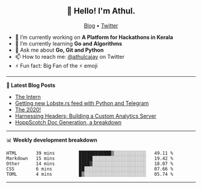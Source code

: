 <h2 align="center">👋 Hello! I'm Athul.</h2>
<p align="center">
  <a href="https://blog.athulcyriac.xyz">Blog</a> •
  <a href="https://twitter.com/athulcajay">Twitter</a>
</p>


- 🔭 I’m currently working on **A Platform for Hackathons in Kerala**
- 🌱 I’m currently learning **Go and Algorithms**
- 💬 Ask me about **Go, Git and Python**
- 📫 How to reach me: [@athulcajay](https://twitter.com/athulcajay) on Twitter
- ⚡ Fun fact: Big Fan of the :zap: emoji

-------

**📝 Latest Blog Posts**

<!-- BLOG-POST-LIST:START -->
- [The Intern](https://blog.athulcyriac.xyz/blog/frappe-internship/)
- [Getting new Lobste.rs feed with Python and Telegram](https://blog.athulcyriac.xyz/blog/lobsters_feed/)
- [The 2020!](https://blog.athulcyriac.xyz/blog/2020/)
- [Harnessing Headers; Building a Custom Analytics Server](https://blog.athulcyriac.xyz/blog/analytics_from_scratch/)
- [HoppScotch Doc Generation, a breakdown](https://blog.athulcyriac.xyz/blog/hopp-gen/)
<!-- BLOG-POST-LIST:END -->

-------

📊 **Weekly development breakdown**
<!--START_SECTION:waka-->
```text
HTML       39 mins         ████████████▒░░░░░░░░░░░░   49.11 % 
Markdown   15 mins         █████░░░░░░░░░░░░░░░░░░░░   19.42 % 
Other      14 mins         ████▓░░░░░░░░░░░░░░░░░░░░   18.07 % 
CSS        6 mins          ██░░░░░░░░░░░░░░░░░░░░░░░   07.66 % 
TOML       4 mins          █▒░░░░░░░░░░░░░░░░░░░░░░░   05.74 % 
```
<!--END_SECTION:waka-->

-------
